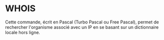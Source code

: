 # WHOIS
Cette commande, écrit en Pascal (Turbo Pascal ou Free Pascal), permet de rechercher l'organisme associé avec un IP en se basant sur un dictionnaire locale hors ligne.
